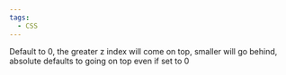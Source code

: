 ```yaml
---
tags:
  - CSS
---
```


Default to 0, the greater z index will come on top, smaller will go behind, absolute defaults to going on top even if set to 0